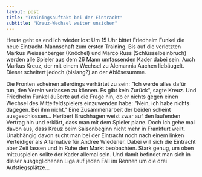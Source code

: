 ```yaml
---
layout: post
title: "Trainingsauftakt bei der Eintracht"
subtitle: "Kreuz-Wechsel weiter unsicher"
---
```


Heute geht es endlich wieder los: Um 15 Uhr bittet Friedhelm Funkel die neue Eintracht-Mannschaft zum ersten Training. Bis auf die verletzten Markus Weissenberger (Knöchel) und Marco Russ (Schlüsselbeinbruch) werden alle Spieler aus dem 26 Mann umfassenden Kader dabei sein. Auch Markus Kreuz, der mit einem Wechsel zu Alemannia Aachen liebäugelt. Dieser scheitert jedoch (bislang?) an der Ablösesumme.

Die Fronten scheinen allerdings verhärtet zu sein: "Ich werde alles dafür tun, den Verein verlassen zu können. Es gibt kein Zurück", sagte Kreuz. Und Friedhelm Funkel äußerte auf die Frage hin, ob er nichts gegen einen Wechsel des Mittelfeldspielers einzuwenden habe: "Nein, ich habe nichts dagegen. Bei ihm nicht." Eine Zusammenarbeit der beiden scheint ausgeschlossen... Heribert Bruchhagen weist zwar auf den laufenden Vertrag hin und erklärt, dass man mit dem Spieler plane. Doch ich gehe mal davon aus, dass Kreuz beim Saisonbeginn nicht mehr in Frankfurt weilt.  
Unabhängig davon sucht man bei der Eintracht noch nach einem linken Verteidiger als Alternative für Andree Wiedener. Dabei will sich die Eintracht aber Zeit lassen und in Ruhe den Markt beobachten. Stark genug, um oben mitzuspielen sollte der Kader allemal sein. Und damit befindet man sich in dieser ausgeglichenen Liga auf jeden Fall im Rennen um die drei Aufstiegsplätze...
